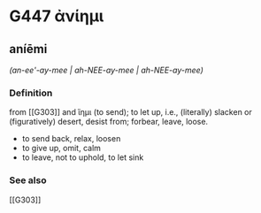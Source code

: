 # G447 ἀνίημι

## aníēmi

_(an-ee'-ay-mee | ah-NEE-ay-mee | ah-NEE-ay-mee)_

### Definition

from [[G303]] and ἵημι (to send); to let up, i.e., (literally) slacken or (figuratively) desert, desist from; forbear, leave, loose.

- to send back, relax, loosen
- to give up, omit, calm
- to leave, not to uphold, to let sink

### See also

[[G303]]

